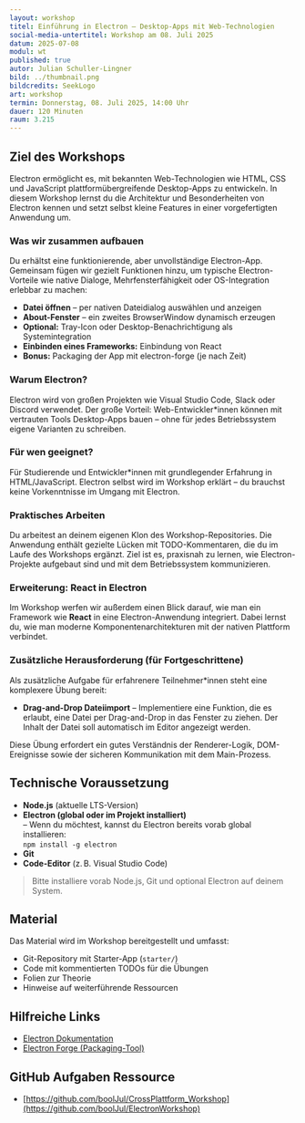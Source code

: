 ```yaml
---
layout: workshop
titel: Einführung in Electron – Desktop-Apps mit Web-Technologien
social-media-untertitel: Workshop am 08. Juli 2025
datum: 2025-07-08
modul: wt
published: true
autor: Julian Schuller-Lingner
bild: ../thumbnail.png
bildcredits: SeekLogo
art: workshop
termin: Donnerstag, 08. Juli 2025, 14:00 Uhr
dauer: 120 Minuten
raum: 3.215
---
```


## Ziel des Workshops

Electron ermöglicht es, mit bekannten Web-Technologien wie HTML, CSS und JavaScript plattformübergreifende Desktop-Apps zu entwickeln. In diesem Workshop lernst du die Architektur und Besonderheiten von Electron kennen und setzt selbst kleine Features in einer vorgefertigten Anwendung um.

### Was wir zusammen aufbauen

Du erhältst eine funktionierende, aber unvollständige Electron-App. Gemeinsam fügen wir gezielt Funktionen hinzu, um typische Electron-Vorteile wie native Dialoge, Mehrfensterfähigkeit oder OS-Integration erlebbar zu machen:

* **Datei öffnen** – per nativen Dateidialog auswählen und anzeigen
* **About-Fenster** – ein zweites BrowserWindow dynamisch erzeugen
* **Optional:** Tray-Icon oder Desktop-Benachrichtigung als Systemintegration
* **Einbinden eines Frameworks:** Einbindung von React
* **Bonus:** Packaging der App mit electron-forge (je nach Zeit)

### Warum Electron?

Electron wird von großen Projekten wie Visual Studio Code, Slack oder Discord verwendet. Der große Vorteil: Web-Entwickler*innen können mit vertrauten Tools Desktop-Apps bauen – ohne für jedes Betriebssystem eigene Varianten zu schreiben.

### Für wen geeignet?

Für Studierende und Entwickler*innen mit grundlegender Erfahrung in HTML/JavaScript. Electron selbst wird im Workshop erklärt – du brauchst keine Vorkenntnisse im Umgang mit Electron.

### Praktisches Arbeiten

Du arbeitest an deinem eigenen Klon des Workshop-Repositories. Die Anwendung enthält gezielte Lücken mit TODO-Kommentaren, die du im Laufe des Workshops ergänzt. Ziel ist es, praxisnah zu lernen, wie Electron-Projekte aufgebaut sind und mit dem Betriebssystem kommunizieren.

### Erweiterung: React in Electron

Im Workshop werfen wir außerdem einen Blick darauf, wie man ein Framework wie **React** in eine Electron-Anwendung integriert. Dabei lernst du, wie man moderne Komponentenarchitekturen mit der nativen Plattform verbindet.

### Zusätzliche Herausforderung (für Fortgeschrittene)

Als zusätzliche Aufgabe für erfahrenere Teilnehmer*innen steht eine komplexere Übung bereit:

* **Drag-and-Drop Dateiimport**
  – Implementiere eine Funktion, die es erlaubt, eine Datei per Drag-and-Drop in das Fenster zu ziehen. Der Inhalt der Datei soll automatisch im Editor angezeigt werden.

Diese Übung erfordert ein gutes Verständnis der Renderer-Logik, DOM-Ereignisse sowie der sicheren Kommunikation mit dem Main-Prozess.

## Technische Voraussetzung

* **Node.js** (aktuelle LTS-Version)
* **Electron (global oder im Projekt installiert)**  
  – Wenn du möchtest, kannst du Electron bereits vorab global installieren:  
  `npm install -g electron`
* **Git**
* **Code-Editor** (z. B. Visual Studio Code)

> Bitte installiere vorab Node.js, Git und optional Electron auf deinem System.

## Material

Das Material wird im Workshop bereitgestellt und umfasst:

* Git-Repository mit Starter-App (`starter/`)
* Code mit kommentierten TODOs für die Übungen
* Folien zur Theorie
* Hinweise auf weiterführende Ressourcen

## Hilfreiche Links

* [Electron Dokumentation](https://www.electronjs.org/docs/latest/)
* [Electron Forge (Packaging-Tool)](https://www.electronforge.io/)

## GitHub Aufgaben Ressource
* [https://github.com/boolJul/CrossPlattform_Workshop](https://github.com/boolJul/ElectronWorkshop)
